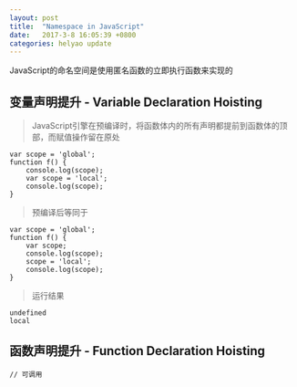 ```yaml
---
layout: post
title:  "Namespace in JavaScript"
date:   2017-3-8 16:05:39 +0800
categories: helyao update
---
```


JavaScript的命名空间是使用匿名函数的立即执行函数来实现的

## 变量声明提升 - Variable Declaration Hoisting

> JavaScript引擎在预编译时，将函数体内的所有声明都提前到函数体的顶部，而赋值操作留在原处

	var scope = 'global';
	function f() {
		console.log(scope);
		var scope = 'local';
		console.log(scope);
	}

> 预编译后等同于

	var scope = 'global';
	function f() {
		var scope;
		console.log(scope);
		scope = 'local';
		console.log(scope);
	}

> 运行结果

	undefined
	local

## 函数声明提升 - Function Declaration Hoisting

	// 可调用
